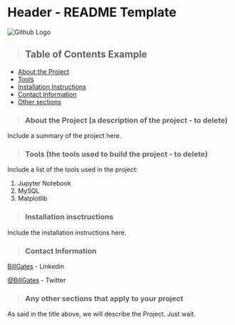 # Header - README Template
![Github Logo](https://github.githubassets.com/images/modules/logos_page/Octocat.png "Github logo - markdown")
>## Table of Contents Example
* [About the Project](#about_the_project)
* [Tools](#tools)
* [Installation Instructions](#installation_instructions)
* [Contact Information](#contact)
* [Other sections](#any_other)
<a class="anchor" id="about the project"></a>
>### About the Project (a description of the project - to delete)
Include a summary of the project here.
<a class="anchor" id="tools"></a>
>### Tools (the tools used to build the project - to delete)
Include a list of the tools used in the project:
1. Jupyter Notebook
2. MySQL
3. Matplotlib
<a class="anchor" id="installation instructions"></a>
>### Installation insctructions
Include the installation instructions here.
<a class="anchor" id="contact"></a>
>### Contact Information
[BillGates](https://www.linkedin.com/in/williamhgates/detail/recent-activity/posts/) - Linkedin

[@BillGates](https://twitter.com/BillGates) - Twitter

<a class="anchor" id="any other"></a>
>### Any other sections that apply to your project
As said in the title above, we will describe the Project. Just wait.


